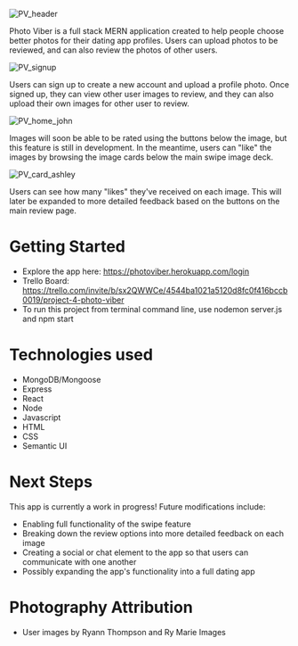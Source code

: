 ![PV_header](https://images.squarespace-cdn.com/content/v1/5865abc3cd0f680962234f16/1653661992333-V5MDKVZF6GUUIYJGBLIO/PV_title.png?format=2500w) 

Photo Viber is a full stack MERN application created to help people choose better photos for their dating app profiles. Users can upload photos to be reviewed, and can also review the photos of other users.



![PV_signup](https://images.squarespace-cdn.com/content/v1/5865abc3cd0f680962234f16/1653661991906-H30UUA6YV707ZXSIRM36/PV_signup.png?format=2500w) 

Users can sign up to create a new account and upload a profile photo. Once signed up, they can view other user images to review, and they can also upload their own images for other user to review.

![PV_home_john](https://images.squarespace-cdn.com/content/v1/5865abc3cd0f680962234f16/1653661991361-YRX7ZGLDQL7TOGYMSNYK/PV_home_john.png?format=2500w) 

Images will soon be able to be rated using the buttons below the image, but this feature is still in development. In the meantime, users can "like" the images by browsing the image cards below the main swipe image deck. 

![PV_card_ashley](https://images.squarespace-cdn.com/content/v1/5865abc3cd0f680962234f16/1653661990800-V0J1ZKM1GLORL4SRMETM/PV_card_ashley.png?format=1000w)

Users can see how many "likes" they've received on each image. This will later be expanded to more detailed feedback based on the buttons on the main review page.


# Getting Started 
- Explore the app here: https://photoviber.herokuapp.com/login
- Trello Board: https://trello.com/invite/b/sx2QWWCe/4544ba1021a5120d8fc0f416bccb0019/project-4-photo-viber
- To run this project from terminal command line, use nodemon server.js and npm start



# Technologies used
- MongoDB/Mongoose
- Express
- React
- Node
- Javascript
- HTML
- CSS
- Semantic UI


# Next Steps
This app is currently a work in progress! Future modifications include:

- Enabling full functionality of the swipe feature
- Breaking down the review options into more detailed feedback on each image
- Creating a social or chat element to the app so that users can communicate with one another
- Possibly expanding the app's functionality into a full dating app


# Photography Attribution
- User images by Ryann Thompson and Ry Marie Images 